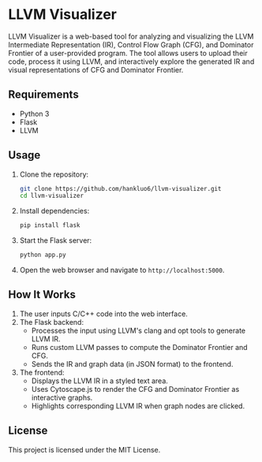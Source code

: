 # LLVM Visualizer

LLVM Visualizer is a web-based tool for analyzing and visualizing the LLVM Intermediate Representation (IR), Control Flow Graph (CFG), and Dominator Frontier of a user-provided program. The tool allows users to upload their code, process it using LLVM, and interactively explore the generated IR and visual representations of CFG and Dominator Frontier.

## Requirements

- Python 3
- Flask
- LLVM

## Usage

1. Clone the repository:
   ```bash
   git clone https://github.com/hankluo6/llvm-visualizer.git
   cd llvm-visualizer
   ```

2. Install dependencies:
   ```bash
   pip install flask
   ```

3. Start the Flask server:
   ```bash
   python app.py
   ```

4. Open the web browser and navigate to `http://localhost:5000`.

## How It Works
1. The user inputs C/C++ code into the web interface.
2. The Flask backend:
   * Processes the input using LLVM's clang and opt tools to generate LLVM IR.
   * Runs custom LLVM passes to compute the Dominator Frontier and CFG.
   * Sends the IR and graph data (in JSON format) to the frontend.
3. The frontend:
   * Displays the LLVM IR in a styled text area.
   * Uses Cytoscape.js to render the CFG and Dominator Frontier as interactive graphs.
   * Highlights corresponding LLVM IR when graph nodes are clicked.

## License
This project is licensed under the MIT License.